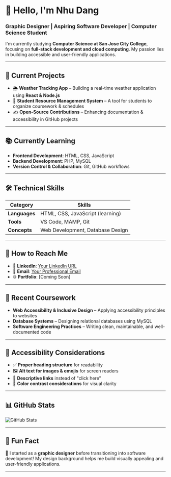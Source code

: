 # 👋 Hello, I'm Nhu Dang
### Graphic Designer | Aspiring Software Developer | Computer Science Student  

I'm currently studying **Computer Science at San Jose City College**, focusing on **full-stack development and cloud computing**. My passion lies in building accessible and user-friendly applications.

---

## 🚀 Current Projects  
- 🌦 **Weather Tracking App** – Building a real-time weather application using **React & Node.js**  
- 📖 **Student Resource Management System** – A tool for students to organize coursework & schedules  
- ✍ **Open-Source Contributions** – Enhancing documentation & accessibility in GitHub projects  

---

## 📚 Currently Learning  
- **Frontend Development**: HTML, CSS, JavaScript  
- **Backend Development**: PHP, MySQL  
- **Version Control & Collaboration**: Git, GitHub workflows  

---

## 🛠️ Technical Skills  
| Category  | Skills |
|-----------|----------------------------|
| **Languages** | HTML, CSS, JavaScript (learning) |
| **Tools** | VS Code, MAMP, Git |
| **Concepts** | Web Development, Database Design |

---

## 🔗 How to Reach Me  
- 🔗 **LinkedIn**: [Your LinkedIn URL](#)  
- 📧 **Email**: [Your Professional Email](#)  
- 🌐 **Portfolio**: [Coming Soon]  

---

## 🌱 Recent Coursework  
- **Web Accessibility & Inclusive Design** – Applying accessibility principles to websites  
- **Database Systems** – Designing relational databases using MySQL  
- **Software Engineering Practices** – Writing clean, maintainable, and well-documented code  

---

## 🎯 Accessibility Considerations  
- ✅ **Proper heading structure** for readability  
- 🖼️ **Alt text for images & emojis** for screen readers  
- 🔗 **Descriptive links** instead of "click here"  
- 🌈 **Color contrast considerations** for visual clarity  

---

## 📊 GitHub Stats  
![GitHub Stats](https://github-readme-stats.vercel.app/api?username=NhuDangTheDevl&show_icons=true&theme=radical)  

---

## 📢 Fun Fact  
🎨 I started as a **graphic designer** before transitioning into software development! My design background helps me build visually appealing and user-friendly applications.  

---

